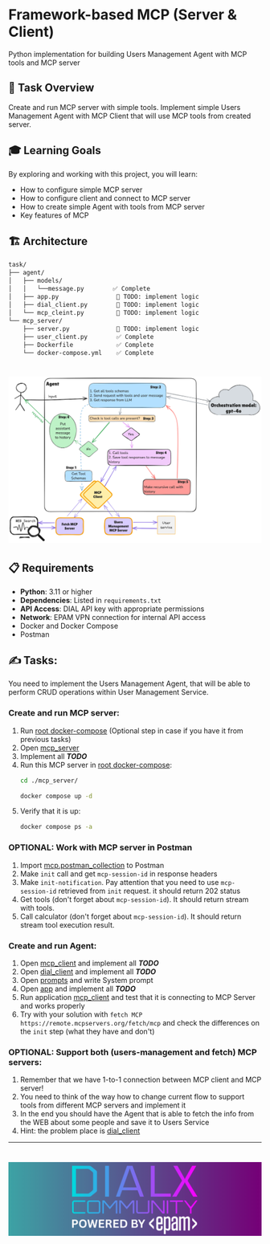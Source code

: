# Framework-based MCP (Server & Client)
Python implementation for building Users Management Agent with MCP tools and MCP server

## 🎯 Task Overview

Create and run MCP server with simple tools. Implement simple Users Management Agent with MCP Client that will use MCP tools from created server.

## 🎓 Learning Goals

By exploring and working with this project, you will learn:

- How to configure simple MCP server
- How to configure client and connect to MCP server
- How to create simple Agent with tools from MCP server
- Key features of MCP

## 🏗️ Architecture

```
task/
├── agent/
│   ├── models/           
│   │   └──message.py        ✅ Complete
│   ├── app.py                🚧 TODO: implement logic
│   ├── dial_client.py        🚧 TODO: implement logic
│   └── mcp_cleint.py         🚧 TODO: implement logic
└── mcp_server/               
    ├── server.py             🚧 TODO: implement logic
    ├── user_client.py        ✅ Complete
    ├── Dockerfile            ✅ Complete
    └── docker-compose.yml    ✅ Complete
```
# <img src="flow.png">

## 📋 Requirements

- **Python**: 3.11 or higher
- **Dependencies**: Listed in `requirements.txt`
- **API Access**: DIAL API key with appropriate permissions
- **Network**: EPAM VPN connection for internal API access
- Docker and Docker Compose
- Postman

## ✍️ Tasks:
You need to implement the Users Management Agent, that will be able to perform CRUD operations within User Management Service.

### Create and run MCP server:
1. Run [root docker-compose](docker-compose.yml) (Optional step in case if you have it from previous tasks)
2. Open [mcp_server](mcp_server/server.py)
3. Implement all ***TODO***
4. Run this MCP server in [root docker-compose](mcp_server/docker-compose.yml):
    ```bash
    cd ./mcp_server/
    ```
    ```bash
    docker compose up -d
    ```
5. Verify that it is up:
    ```bash
    docker compose ps -a
    ```

### OPTIONAL: Work with MCP server in Postman
1. Import [mcp.postman_collection](mcp.postman_collection.json) to Postman
2. Make `init` call and get `mcp-session-id` in response headers
3. Make `init-notification`. Pay attention that you need to use `mcp-session-id` retrieved from `init` request. it should return 202 status
4. Get tools (don't forget about `mcp-session-id`). It should return stream with tools.
5. Call calculator (don't forget about `mcp-session-id`). It should return stream tool execution result.


### Create and run Agent:
1. Open [mcp_client](agent/mcp_client.py) and implement all ***TODO***
2. Open [dial_client](agent/dial_client.py) and implement all ***TODO***
3. Open [prompts](agent/prompts.py) and write System prompt
4. Open [app](agent/app.py) and implement all ***TODO***
5. Run application [mcp_client](agent/app.py) and test that it is connecting to MCP Server and works properly
6. Try with your solution with `fetch MCP` `https://remote.mcpservers.org/fetch/mcp` and check the differences on the `init` step (what they have and don't)

### OPTIONAL: Support both (users-management and fetch) MCP servers:
1. Remember that we have 1-to-1 connection between MCP client and MCP server!
2. You need to think of the way how to change current flow to support tools from different MCP servers and implement it
3. In the end you should have the Agent that is able to fetch the info from the WEB about some people and save it to Users Service
4. Hint: the problem place is [dial_client](agent/dial_client.py)

---
# <img src="dialx-banner.png">